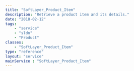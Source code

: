 ```yaml
---
title: "SoftLayer_Product_Item"
description: "Retrieve a product item and its details."
date: "2018-02-12"
tags:
    - "service"
    - "sldn"
    - "Product"
classes:
    - "SoftLayer_Product_Item"
type: "reference"
layout: "service"
mainService : "SoftLayer_Product_Item"
---
```

